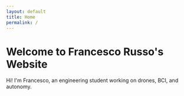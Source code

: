 ```yaml
---
layout: default
title: Home
permalink: /
---
```


# Welcome to Francesco Russo's Website

Hi! I'm Francesco, an engineering student working on drones, BCI, and autonomy.
